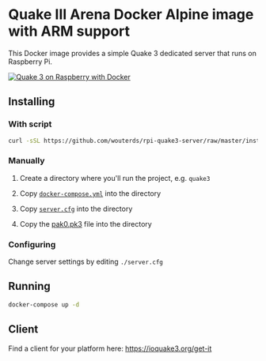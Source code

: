 # Quake III Arena Docker Alpine image with ARM support

This Docker image provides a simple Quake 3 dedicated server that runs on Raspberry Pi.

[![Quake 3 on Raspberry with Docker](https://wouterdeschuyter.be/static/media/955edb89-677f-4cb5-bea0-8491f9223175.jpeg)](https://wouterdeschuyter.be/blog/running-a-dedicated-quake-3-arena-server-on-raspberry-pi-with-docker)

## Installing

### With script

```bash
curl -sSL https://github.com/wouterds/rpi-quake3-server/raw/master/install.sh | sh
```

### Manually

1. Create a directory where you'll run the project, e.g. `quake3`

2. Copy [`docker-compose.yml`](/docker-compose.yml) into the directory

3. Copy [`server.cfg`](/server.cfg) into the directory

4. Copy the [pak0.pk3](https://github.com/wouterds/rpi-quake3-server/releases/download/1.0.0/pak0.pk3) file into the directory


### Configuring

Change server settings by editing `./server.cfg`

## Running

```bash
docker-compose up -d
```

## Client

Find a client for your platform here: https://ioquake3.org/get-it
